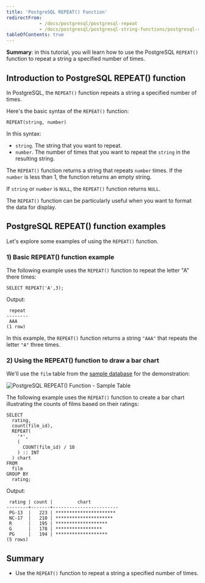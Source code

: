 ```yaml
---
title: 'PostgreSQL REPEAT() Function'
redirectFrom:
            - /docs/postgresql/postgresql-repeat 
            - /docs/postgresql/postgresql-string-functions/postgresql-repeat/
tableOfContents: true
---
```


**Summary**: in this tutorial, you will learn how to use the PostgreSQL `REPEAT()` function to repeat a string a specified number of times.

## Introduction to PostgreSQL REPEAT() function

In PostgreSQL, the `REPEAT()` function repeats a string a specified number of times.

Here's the basic syntax of the `REPEAT()` function:

```
REPEAT(string, number)
```

In this syntax:

- `string`. The string that you want to repeat.
- `number`. The number of times that you want to repeat the `string` in the resulting string.

The `REPEAT()` function returns a string that repeats `number` times. If the `number` is less than 1, the function returns an empty string.

If `string` or `number` is `NULL`, the `REPEAT()` function returns `NULL`.

The `REPEAT()` function can be particularly useful when you want to format the data for display.

## PostgreSQL REPEAT() function examples

Let's explore some examples of using the `REPEAT()` function.

### 1) Basic REPEAT() function example

The following example uses the `REPEAT()` function to repeat the letter "A" there times:

```
SELECT REPEAT('A',3);
```

Output:

```
 repeat
--------
 AAA
(1 row)
```

In this example, the `REPEAT()` function returns a string `"AAA"` that repeats the letter `"A"` three times.

### 2) Using the REPEAT() function to draw a bar chart

We'll use the `film` table from the [sample database](https://www.postgresqltutorial.com/postgresql-getting-started/postgresql-sample-database/) for the demonstration:

![PostgreSQL REPEAT() Function - Sample Table](https://www.mysqltutorial.org/wp-content/uploads/2023/10/products.svg)

The following example uses the `REPEAT()` function to create a bar chart illustrating the counts of films based on their ratings:

```
SELECT
  rating,
  count(film_id),
  REPEAT(
    '*',
    (
      COUNT(film_id) / 10
    ) :: INT
  ) chart
FROM
  film
GROUP BY
  rating;
```

Output:

```
 rating | count |         chart
--------+-------+------------------------
 PG-13  |   223 | **********************
 NC-17  |   210 | *********************
 R      |   195 | *******************
 G      |   178 | *****************
 PG     |   194 | *******************
(5 rows)
```

## Summary

- Use the `REPEAT()` function to repeat a string a specified number of times.

